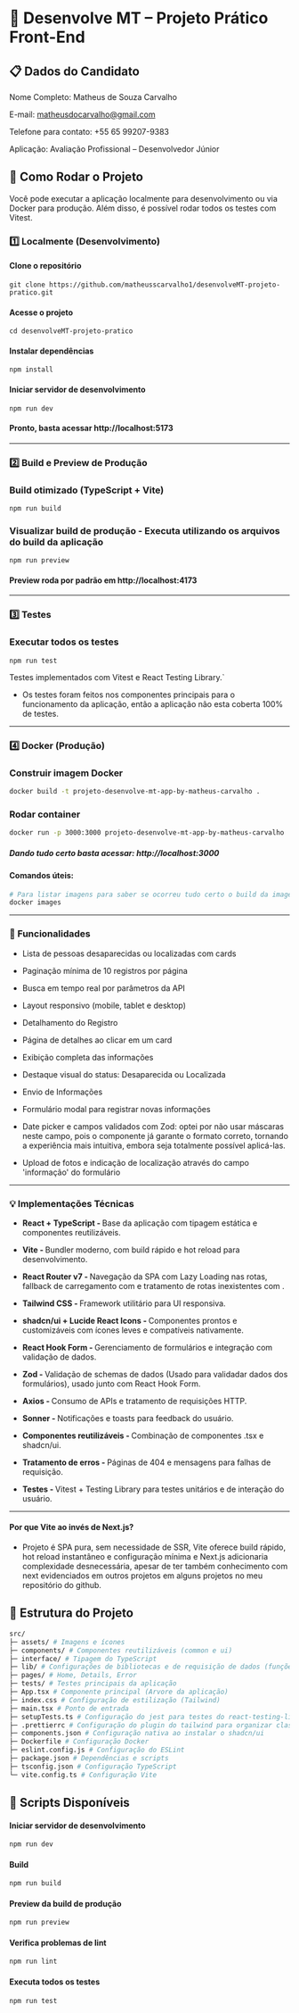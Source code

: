 # 🚀 Desenvolve MT – Projeto Prático Front-End

## 📋 Dados do Candidato

Nome Completo: Matheus de Souza Carvalho

E-mail: matheusdocarvalho@gmail.com

Telefone para contato: +55 65 99207-9383

Aplicação: Avaliação Profissional – Desenvolvedor Júnior

## 🚀 Como Rodar o Projeto

Você pode executar a aplicação localmente para desenvolvimento ou via Docker para produção. Além disso, é possível rodar todos os testes com Vitest.

### 1️⃣ Localmente (Desenvolvimento)

#### Clone o repositório

```
git clone https://github.com/matheusscarvalho1/desenvolveMT-projeto-pratico.git
```

#### Acesse o projeto

```
cd desenvolveMT-projeto-pratico
```

#### Instalar dependências

```
npm install
```

#### Iniciar servidor de desenvolvimento

```
npm run dev
```

#### Pronto, basta acessar http://localhost:5173

<hr>

### 2️⃣ Build e Preview de Produção

### Build otimizado (TypeScript + Vite)

```
npm run build
```

### Visualizar build de produção - Executa utilizando os arquivos do build da aplicação

```
npm run preview
```

#### Preview roda por padrão em http://localhost:4173

<hr>

### 3️⃣ Testes

### Executar todos os testes

```
npm run test
```

Testes implementados com Vitest e React Testing Library.`

- Os testes foram feitos nos componentes principais para o funcionamento da aplicação, então a aplicação não esta coberta 100% de testes.

<hr>

### 4️⃣ Docker (Produção)

### Construir imagem Docker

```bash
docker build -t projeto-desenvolve-mt-app-by-matheus-carvalho .
```

### Rodar container

```bash
docker run -p 3000:3000 projeto-desenvolve-mt-app-by-matheus-carvalho
```

##### Dando tudo certo basta acessar: http://localhost:3000

#### Comandos úteis:

```bash
# Para listar imagens para saber se ocorreu tudo certo o build da imagem e a execução do container
docker images 

```
<hr>

### 🎯 Funcionalidades

- Lista de pessoas desaparecidas ou localizadas com cards

- Paginação mínima de 10 registros por página

- Busca em tempo real por parâmetros da API

- Layout responsivo (mobile, tablet e desktop)

- Detalhamento do Registro

- Página de detalhes ao clicar em um card

- Exibição completa das informações

- Destaque visual do status: Desaparecida ou Localizada

- Envio de Informações

- Formulário modal para registrar novas informações

- Date picker e campos validados com Zod: optei por não usar máscaras neste campo, pois o componente já garante o formato correto, tornando a experiência mais intuitiva, embora seja totalmente possível aplicá-las.

- Upload de fotos e indicação de localização através do campo 'informação' do formulário

<hr>

### 💡 Implementações Técnicas

- <strong>React + TypeScript - </strong> Base da aplicação com tipagem estática e componentes reutilizáveis.

- <strong>Vite - </strong> Bundler moderno, com build rápido e hot reload para desenvolvimento.

- <strong>React Router v7 - </strong> Navegação da SPA com Lazy Loading nas rotas, fallback de carregamento com <Loading /> e tratamento de rotas inexistentes com <NotFound />.

- <strong>Tailwind CSS - </strong> Framework utilitário para UI responsiva.

- <strong>shadcn/ui + Lucide React Icons - </strong> Componentes prontos e customizáveis com ícones leves e compatíveis nativamente.

- <strong>React Hook Form - </strong> Gerenciamento de formulários e integração com validação de dados.

- <strong>Zod - </strong> Validação de schemas de dados (Usado para validadar dados dos formulários), usado junto com React Hook Form.

- <strong>Axios - </strong> Consumo de APIs e tratamento de requisições HTTP.
  
- <strong>Sonner - </strong> Notificações e toasts para feedback do usuário.

- <strong>Componentes reutilizáveis - </strong> Combinação de componentes .tsx e shadcn/ui.

- <strong>Tratamento de erros - </strong> Páginas de 404 e mensagens para falhas de requisição.

- <strong>Testes - </strong> Vitest + Testing Library para testes unitários e de interação do usuário.

<hr>

#### Por que Vite ao invés de Next.js?

- Projeto é SPA pura, sem necessidade de SSR, Vite oferece build rápido, hot reload instantâneo e configuração mínima e Next.js adicionaria complexidade desnecessária, apesar de ter também conhecimento com next evidenciados em outros projetos em alguns projetos no meu repositório do github.

## 📁 Estrutura do Projeto

```bash
src/
├─ assets/ # Imagens e ícones
├─ components/ # Componentes reutilizáveis (common e ui)
├─ interface/ # Tipagem do TypeScript
├─ lib/ # Configurações de bibliotecas e de requisição de dados (funções reutilizáveis e configuração do axios)
├─ pages/ # Home, Details, Error
├─ tests/ # Testes principais da aplicação
├─ App.tsx # Componente principal (Arvore da aplicação)
├─ index.css # Configuração de estilização (Tailwind)
├─ main.tsx # Ponto de entrada
├─ setupTests.ts # Configuração do jest para testes do react-testing-library
├─ .prettierrc # Configuração do plugin do tailwind para organizar classes (Somente para melhor experiência de densenvolvimento)
├─ components.json # Configuração nativa ao instalar o shadcn/ui
├─ Dockerfile # Configuração Docker
├─ eslint.config.js # Configuração do ESLint
├─ package.json # Dependências e scripts
├─ tsconfig.json # Configuração TypeScript
└─ vite.config.ts # Configuração Vite
```

## 🔧 Scripts Disponíveis

#### Iniciar servidor de desenvolvimento

```bash
npm run dev

```

#### Build

```bash
npm run build
```

#### Preview da build de produção

```bash
npm run preview
```

#### Verifica problemas de lint

```bash
npm run lint
```

#### Executa todos os testes

```bash
npm run test
```
